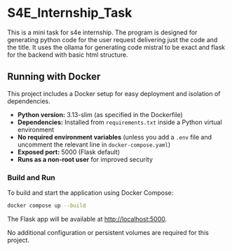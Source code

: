 # S4E_Internship_Task
This is a mini task for s4e internship.
The program is designed for generating python code for the user request delivering just the code and the title.
It uses the ollama for generating code mistral to be exact and flask for the backend with basic html structure.

## Running with Docker
This project includes a Docker setup for easy deployment and isolation of dependencies.

- **Python version:** 3.13-slim (as specified in the Dockerfile)
- **Dependencies:** Installed from `requirements.txt` inside a Python virtual environment
- **No required environment variables** (unless you add a `.env` file and uncomment the relevant line in `docker-compose.yaml`)
- **Exposed port:** 5000 (Flask default)
- **Runs as a non-root user** for improved security

### Build and Run
To build and start the application using Docker Compose:

```sh
docker compose up --build
```

The Flask app will be available at [http://localhost:5000](http://localhost:5000).

No additional configuration or persistent volumes are required for this project.
